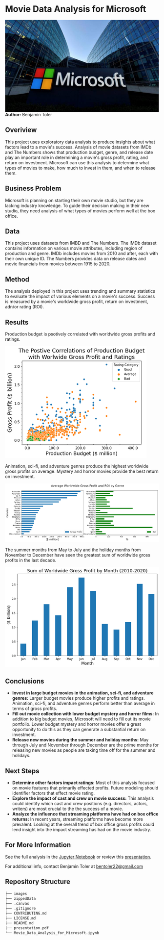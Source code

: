 # Movie Data Analysis for Microsoft
<img src="./images/Microsoft_image.jpg" alt="Drawing" style="width: 900px;height:300px;float: left;"/>

**Author:** Benjamin Toler

## Overiview
This project uses exploratory data analysis to produce insights about what factors lead to a movie's success. Analysis of movie datasets from IMDb and The Numbers shows that production budget, genre, and release date play an important role in determining a movie's gross profit, rating, and return on investment. Microsoft can use this analysis to determine what types of movies to make, how much to invest in them, and when to release them.

## Business Problem
Microsoft is planning on starting their own movie studio, but they are lacking industry knowledge. To guide their decision making in their new studio, they need analysis of what types of movies perform well at the box office.

## Data
This project uses datasets from IMBD and The Numbers. The IMDb dataset contains information on various movie attributes, including region of production and genre. IMDb includes movies from 2010 and after, each with their own unique ID. The Numbers provides data on release dates and  movie financials from movies between 1915 to 2020.

## Method
The analysis deployed in this project uses trending and summary statistics to evaluate the impact of various elements on a movie's success. Success is measured by a movie's worldwide gross profit, return on investment, adn/or rating (ROI).

## Results
Production budget is psotively correlated with worldwide gross profits and ratings.

![production_budget_vs_gross_and_rating](./images/production_budget_vs_gross_and_rating.png)

Animation, sci-fi, and adventure genres produce the highest worldwide gross profits on average. Mystery and horror movies provide the best return on investment.

![gross_and_ROI_by_genre](./images/gross_and_ROI_by_genre.png)

The summer months from May to July and the holiday months from November to December have seen the greatest sum of worldwide gross profits in the last decade.

![sum_gross_by_month](./images/sum_gross_by_month.png)

## Conclusions
 - **Invest in large budget movies in the animation, sci-fi, and adventure genres:** Larger budget movies produce higher profits and ratings. Animation, sci-fi, and adventure genres perform better than average in terms of gross profits.
 - **Fill out movie collection with lower budget mystery and horror films:** In addition to big budget movies, Microsoft will need to fill out its movie portfolio. Lower budget mystery and horror movies offer a great opportunity to do this as they can generate a substantial return on investment.
 - **Release new movies during the summer and holiday months:** May through July and November through December are the prime months for releasing new movies as people are taking time off for the summer and holidays.

## Next Steps
 - **Determine other factors impact ratings:** Most of this analysis focused on movie features that primarily effected profits. Future modeling should identifier factors that effect movie rating.
 - **Explore the impact of cast and crew on movie success:** This analysis could identify which cast and crew positions (e.g. directors, actors, writers) are most crucial to the the success of a movie.
 - **Analyze the influence that streaming platforms have had on box office returns:** In recent years, streaming platforms have become more prevalent. Looking at the overall trend of box office gross profits could lend insight into the impact streaming has had on the movie industry.

## For More Information

See the full analysis in the [Jupyter Notebook](./Movie_Data_Analysis_for_Microsoft.ipynb) or review this [presentation](./presentation.pdf).

For additional info, contact Benjamin Toler at [bentoler22@gmail.com](mailto:alison.bentoler22@gmail.com)

## Repository Structure

```
├── images
├── zippedData
├── .canvas
├── .gitignore
├── CONTRIBUTING.md
├── LICENSE.md
├── README.md
├── presentation.pdf
└── Movie_Data_Analysis_for_Microsoft.ipynb
```
